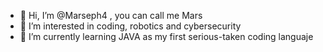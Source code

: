 - 👋 Hi, I’m @Marseph4 , you can call me Mars
- 👀 I’m interested in coding, robotics and cybersecurity 
- 🌱 I’m currently learning JAVA as my first serious-taken coding languaje

<!---
Marseph4/Marseph4 is a ✨ special ✨ repository because its `README.md` (this file) appears on your GitHub profile.
You can click the Preview link to take a look at your changes.
--->
